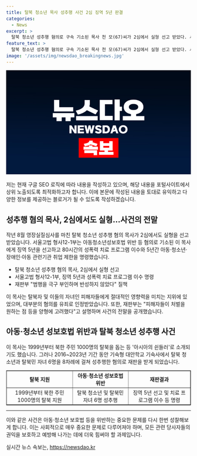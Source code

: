 ```yaml
---
title: 탈북 청소년 목사 성추행 사건 2심 징역 5년 판결
categories:
  - News
excerpt: >
  탈북 청소년 성추행 혐의로 구속 기소된 목사 천 모(67)씨가 2심에서 실형 선고 받았다. 서울고법은 징역 5년과 80시간의 성폭력 치료 프로그램 이수, 5년간 관련기관 취업 제한 등을 선고했다. 목사는 피해자에게 영향력을 미치는 지위에서 범행을 저질러 운다며 질책받았고, 피해자들을 위한 노력 없이 일부에게 돈을 주고 사건을 무마했을 뿐이라는 지적을 받았다. 또한, 기숙형 대안학교에서 탈북 청소년과 탈북민 자녀 6명을 8차례 추행한 혐의로 재판에 넘겨졌다.
feature_text: >
  탈북 청소년 성추행 혐의로 구속 기소된 목사 천 모(67)씨가 2심에서 실형 선고 받았다. 서울고법은 징역 5년과 80시간의 성폭력 치료 프로그램 이수, 5년간 관련기관 취업 제한 등을 선고했다. 목사는 피해자에게 영향력을 미치는 지위에서 범행을 저질러 운다며 질책받았고, 피해자들을 위한 노력 없이 일부에게 돈을 주고 사건을 무마했을 뿐이라는 지적을 받았다. 또한, 기숙형 대안학교에서 탈북 청소년과 탈북민 자녀 6명을 8차례 추행한 혐의로 재판에 넘겨졌다.
image: '/assets/img/newsdao_breakingnews.jpg'
---
```


<p><img src="/assets/img/newsdao_breakingnews.jpg" alt="firstkoreanews 속보" /></p>

<p>저는 현재 구글 SEO 로직에 따라 내용을 작성하고 있으며, 해당 내용을 포털사이트에서 상위 노출되도록 최적화하고자 합니다. 이에 본문에 작성된 내용을 토대로 유익하고 다양한 정보를 제공하는 블로거가 될 수 있도록 작성하겠습니다. </p>

<h2 data-ke-size="size26">성추행 혐의 목사, 2심에서도 실형…사건의 전말</h2>

<p data-ke-size="size16">작년 8월 영장실질심사를 마친 탈북 청소년 성추행 혐의 목사가 2심에서도 실형을 선고받았습니다. 서울고법 형사12-1부는 아동청소년성보호법 위반 등 혐의로 기소된 이 목사에게 징역 5년을 선고하고 80시간의 성폭력 치료 프로그램 이수와 5년간 아동‧청소년‧장애인‧아동 관련기관 취업 제한을 명령했습니다.</p>

<ul>
  <li>탈북 청소년 성추행 혐의 목사, 2심에서 실형 선고</li>
  <li>서울고법 형사12-1부, 징역 5년과 성폭력 치료 프로그램 이수 명령</li>
  <li>재판부 "범행을 극구 부인하며 반성하지 않았다" 질책</li>
</ul>

<p data-ke-size="size16">이 목사는 탈북자 및 이들의 자녀인 피해자들에게 절대적인 영향력을 미치는 지위에 있었으며, 대부분의 혐의를 유죄로 인정받았습니다. 또한, 재판부는 "피해자들이 처벌을 원하는 점 등을 양형에 고려했다"고 설명하며 사건의 전말을 공개했습니다. </p>

<h2 data-ke-size="size26">아동‧청소년 성보호법 위반과 탈북 청소년 성추행 사건</h2>

<p data-ke-size="size16">이 목사는 1999년부터 북한 주민 1000명의 탈북을 돕는 등 '아시아의 쉰들러'로 소개되기도 했습니다. 그러나 2016~2023년 기간 동안 기숙형 대안학교 기숙사에서 탈북 청소년과 탈북민 자녀 6명을 8차례에 걸쳐 성추행한 혐의로 재판을 받게 되었습니다.</p>

<table style="width: 100%;" border="1">
<tbody>
<tr>
<td style="text-align: center; height: 17px;"><b>탈북 지원</b></td>
<td style="text-align: center; height: 17px;"><b>아동‧청소년 성보호법 위반</b></td>
<td style="text-align: center; height: 17px;"><b>재판결과</b></td>
</tr>
<tr>
<td style="text-align: center; height: 17px;">1999년부터 북한 주민 1000명의 탈북 지원</td>
<td style="text-align: center; height: 17px;">탈북 청소년 및 탈북민 자녀 6명 성추행</td>
<td style="text-align: center; height: 17px;">징역 5년 선고 및 치료 프로그램 이수 등 명령</td>
</tr>
</tbody>
</table>

<hr>

<p data-ke-size="size16">이와 같은 사건은 아동‧청소년 보호법 등을 위반하는 중요한 문제를 다시 한번 성찰해보게 합니다. 이는 사회적으로 매우 중요한 문제로 다루어져야 하며, 모든 관련 당사자들의 권익을 보호하고 예방해 나가는 데에 더욱 힘써야 할 과제입니다.</p>
실시간 뉴스 속보는, <a href="https://newsdao.kr" rel="dofollow">https://newsdao.kr</a>


